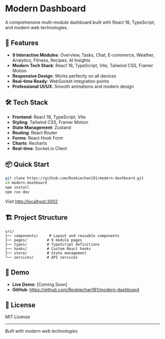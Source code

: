 # Modern Dashboard

A comprehensive multi-module dashboard built with React 18, TypeScript, and modern web technologies.

## 🚀 Features

- **9 Interactive Modules**: Overview, Tasks, Chat, E-commerce, Weather, Analytics, Fitness, Recipes, AI Insights
- **Modern Tech Stack**: React 18, TypeScript, Vite, Tailwind CSS, Framer Motion
- **Responsive Design**: Works perfectly on all devices
- **Real-time Ready**: WebSocket integration points
- **Professional UI/UX**: Smooth animations and modern design

## 🛠️ Tech Stack

- **Frontend**: React 18, TypeScript, Vite
- **Styling**: Tailwind CSS, Framer Motion
- **State Management**: Zustand
- **Routing**: React Router
- **Forms**: React Hook Form
- **Charts**: Recharts
- **Real-time**: Socket.io Client

## 📦 Quick Start

```bash
git clone https://github.com/Rookiechan191/modern-dashboard.git
cd modern-dashboard
npm install
npm run dev
```

Visit [http://localhost:3002](http://localhost:3002)

## 🏗️ Project Structure

```
src/
├── components/     # Layout and reusable components
├── pages/         # 9 module pages
├── types/         # TypeScript definitions
├── hooks/         # Custom React hooks
├── store/         # State management
└── services/      # API services
```

## 🎯 Demo

- **Live Demo**: [Coming Soon]
- **GitHub**: https://github.com/Rookiechan191/modern-dashboard

## 📄 License

MIT License

---

*Built with modern web technologies* 